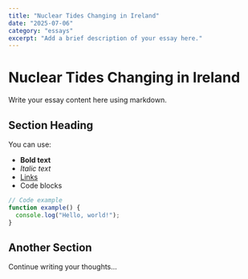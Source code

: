```yaml
---
title: "Nuclear Tides Changing in Ireland"
date: "2025-07-06"
category: "essays"
excerpt: "Add a brief description of your essay here."
---
```


# Nuclear Tides Changing in Ireland

Write your essay content here using markdown.

## Section Heading

You can use:
- **Bold text**
- *Italic text*
- [Links](https://example.com)
- Code blocks

```javascript
// Code example
function example() {
  console.log("Hello, world!");
}
```

## Another Section

Continue writing your thoughts...
